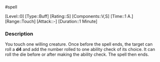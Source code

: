 #spell

[Level::0]
[Type::Buff]
[Rating::S]
[Components::V,S]
[Time::1 A.]
[Range::Touch]
[Attack::\-]
[Duration::1 Minute]

### Description

You touch one willing creature. Once before the spell ends, the target can roll a **d4** and add the number rolled to one ability check of its choice. It can roll the die before or after making the ability check. The spell then ends.